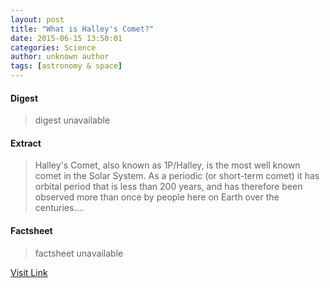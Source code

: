 ```yaml
---
layout: post
title: "What is Halley's Comet?"
date: 2015-06-15 13:50:01
categories: Science
author: unknown author
tags: [astronomy & space]
---
```



#### Digest
>digest unavailable

#### Extract
>Halley's Comet, also known as 1P/Halley, is the most well known comet in the Solar System. As a periodic (or short-term comet) it has orbital period that is less than 200 years, and has therefore been observed more than once by people here on Earth over the centuries....

#### Factsheet
>factsheet unavailable

[Visit Link](http://phys.org/news353579451.html)


